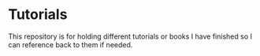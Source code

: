 # Tutorials
This repository is for holding different tutorials or books I have finished so I can reference back to them if needed.
